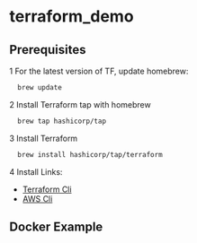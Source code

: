 # terraform_demo

## Prerequisites

1 For the latest version of TF, update homebrew:
  ```bash
    brew update
  ```
  

2 Install Terraform tap with homebrew
  ```bash
    brew tap hashicorp/tap
  ```

3 Install Terraform
  ``` bash
    brew install hashicorp/tap/terraform
  ```
  
4 Install Links:  
  - [Terraform Cli](https://developer.hashicorp.com/terraform/tutorials/aws-get-started/install-cli)
  - [AWS Cli](https://docs.aws.amazon.com/cli/latest/userguide/install-cliv2.html)

## Docker Example
